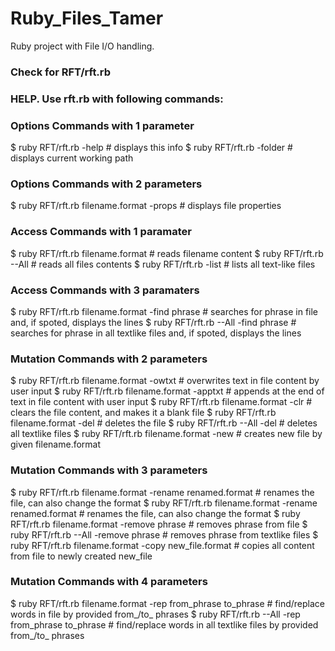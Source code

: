 # Ruby_Files_Tamer
Ruby project with File I/O handling.

### Check for RFT/rft.rb ###

### HELP. Use rft.rb with following commands: ###

### Options Commands with 1 parameter ###
$ ruby RFT/rft.rb -help # displays this info
$ ruby RFT/rft.rb -folder # displays current working path

### Options Commands with 2 parameters ###
$ ruby RFT/rft.rb filename.format -props # displays file properties

### Access Commands with 1 paramater ###
$ ruby RFT/rft.rb filename.format # reads filename content
$ ruby RFT/rft.rb --All # reads all files contents
$ ruby RFT/rft.rb -list # lists all text-like files

### Access Commands with 3 paramaters ###
$ ruby RFT/rft.rb filename.format -find phrase # searches for phrase in file and, if spoted, displays the lines
$ ruby RFT/rft.rb --All -find phrase # searches for phrase in all textlike files and, if spoted, displays the lines

### Mutation Commands with 2 parameters ###
$ ruby RFT/rft.rb filename.format -owtxt # overwrites text in file content by user input
$ ruby RFT/rft.rb filename.format -apptxt # appends at the end of text in file content with user input
$ ruby RFT/rft.rb filename.format -clr # clears the file content, and makes it a blank file
$ ruby RFT/rft.rb filename.format -del # deletes the file
$ ruby RFT/rft.rb --All -del # deletes all textlike files
$ ruby RFT/rft.rb filename.format -new # creates new file by given filename.format

### Mutation Commands with 3 parameters ###
$ ruby RFT/rft.rb filename.format -rename renamed.format # renames the file, can also change the format
$ ruby RFT/rft.rb filename.format -rename renamed.format # renames the file, can also change the format
$ ruby RFT/rft.rb filename.format -remove phrase # removes phrase from file
$ ruby RFT/rft.rb --All -remove phrase # removes phrase from textlike files
$ ruby RFT/rft.rb filename.format -copy new_file.format # copies all content from file to newly created new_file

### Mutation Commands with 4 parameters ###
$ ruby RFT/rft.rb filename.format -rep from_phrase to_phrase # find/replace words in file by provided from_/to_ phrases
$ ruby RFT/rft.rb --All -rep from_phrase to_phrase # find/replace words in all textlike files by provided from_/to_ phrases


